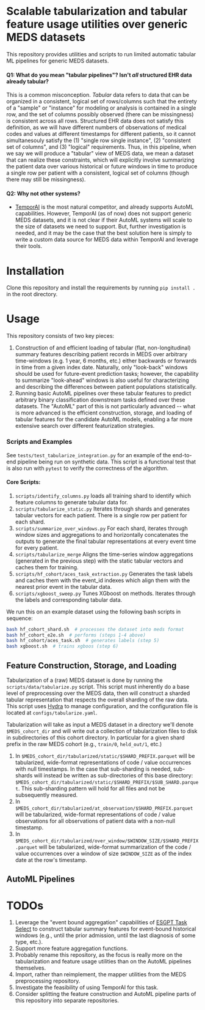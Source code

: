 # Scalable tabularization and tabular feature usage utilities over generic MEDS datasets

This repository provides utilities and scripts to run limited automatic tabular ML pipelines for generic MEDS
datasets.

#### Q1: What do you mean "tabular pipelines"? Isn't _all_ structured EHR data already tabular?

This is a common misconception. _Tabular_ data refers to data that can be organized in a consistent, logical
set of rows/columns such that the entirety of a "sample" or "instance" for modeling or analysis is contained
in a single row, and the set of columns possibly observed (there can be missingness) is consistent across all
rows. Structured EHR data does not satisfy this definition, as we will have different numbers of observations
of medical codes and values at different timestamps for different patients, so it cannot simultanesouly
satisfy the (1) "single row single instance", (2) "consistent set of columns", and (3) "logical" requirements.
Thus, in this pipeline, when we say we will produce a "tabular" view of MEDS data, we mean a dataset that can
realize these constraints, which will explicitly involve summarizing the patient data over various historical
or future windows in time to produce a single row per patient with a consistent, logical set of columns
(though there may still be missingness).

#### Q2: Why not other systems?

- [TemporAI](https://github.com/vanderschaarlab/temporai) is the most natural competitor, and already
  supports AutoML capabilities. However, TemporAI (as of now) does not support generic MEDS datasets, and it
  is not clear if their AutoML systems will scale to the size of datasets we need to support. But, further
  investigation is needed, and it may be the case that the best solution here is simply to write a custom
  data source for MEDS data within TemporAI and leverage their tools.

# Installation

Clone this repository and install the requirements by running `pip install .` in the root directory.

# Usage

This repository consists of two key pieces:

1. Construction of and efficient loading of tabular (flat, non-longitudinal) summary features describing
   patient records in MEDS over arbitrary time-windows (e.g. 1 year, 6 months, etc.) either backwards or
   forwards in time from a given index date. Naturally, only "look-back" windows should be used for
   future-event prediction tasks; however, the capability to summarize "look-ahead" windows is also useful
   for characterizing and describing the differences between patient populations statistically.
2. Running basic AutoML pipelines over these tabular features to predict arbitrary binary classification
   downstream tasks defined over these datasets. The "AutoML" part of this is not particularly advanced --
   what is more advanced is the efficient construction, storage, and loading of tabular features for the
   candidate AutoML models, enabling a far more extensive search over different featurization strategies.

### Scripts and Examples

See `tests/test_tabularize_integration.py` for an example of the end-to-end pipeline being run on synthetic data. This
script is a functional test that is also run with `pytest` to verify the correctness of the algorithm.

#### Core Scripts:

1. `scripts/identify_columns.py` loads all training shard to identify which feature columns
   to generate tabular data for.
2. `scripts/tabularize_static.py` Iterates through shards and generates tabular vectors for
   each patient. There is a single row per patient for each shard.
3. `scripts/summarize_over_windows.py` For each shard, iterates through window sizes and aggregations to and
   horizontally concatenates the outputs to generate the final tabular representations at every event time for
   every patient.
4. `scripts/tabularize_merge` Aligns the time-series window aggregations (generated in the previous step) with
   the static tabular vectors and caches them for training.
5. `scripts/hf_cohort/aces_task_extraction.py` Generates the task labels and caches them with the event_id
   indexes which align them with the nearest prior event in the tabular data.
6. `scripts/xgboost_sweep.py` Tunes XGboost on methods. Iterates through the labels and corresponding tabular data.

We run this on an example dataset using the following bash scripts in sequence:

```bash
bash hf_cohort_shard.sh  # processes the dataset into meds format
bash hf_cohort_e2e.sh  # performs (steps 1-4 above)
bash hf_cohort/aces_task.sh  # generates labels (step 5)
bash xgboost.sh  # trains xgboos (step 6)
```


## Feature Construction, Storage, and Loading

Tabularization of a (raw) MEDS dataset is done by running the `scripts/data/tabularize.py` script. This script
must inherently do a base level of preprocessing over the MEDS data, then will construct a sharded tabular
representation that respects the overall sharding of the raw data. This script uses [Hydra](https://hydra.cc/)
to manage configuration, and the configuration file is located at `configs/tabularize.yaml`.

Tabularization will take as input a MEDS dataset in a directory we'll denote `$MEDS_cohort_dir` and will write out a collection of tabularization files to disk in subdirectories of this cohort directory. In particular for a given shard prefix in the raw MEDS cohort (e.g., `train/0`, `held_out/1`, etc.)

1. In `$MEDS_cohort_dir/tabularized/static/$SHARD_PREFIX.parquet` will be tabularized, wide-format representations of code / value occurrences with null timestamps. In the case that sub-sharding is needed, sub-shards will instead be written as sub-directories of this base directory: `$MEDS_cohort_dir/tabularized/static/$SHARD_PREFIX/$SUB_SHARD.parquet`. This sub-sharding pattern will hold for all files and not be subsequently measured.
2. In `$MEDS_cohort_dir/tabularized/at_observation/$SHARD_PREFIX.parquet` will be tabularized, wide-format representations of code / value observations for all observations of patient data with a non-null timestamp.
3. In `$MEDS_cohort_dir/tabularized/over_window/$WINDOW_SIZE/$SHARD_PREFIX.parquet` will be tabularized, wide-format summarization of the code / value occurrences over a window of size `$WINDOW_SIZE` as of the index date at the row's timestamp.

## AutoML Pipelines

# TODOs

1. Leverage the "event bound aggregation" capabilities of [ESGPT Task
   Select](https://github.com/justin13601/ESGPTTaskQuerying/) to construct tabular summary features for
   event-bound historical windows (e.g., until the prior admission, until the last diagnosis of some type,
   etc.).
2. Support more feature aggregation functions.
3. Probably rename this repository, as the focus is really more on the tabularization and feature usage
   utilities than on the AutoML pipelines themselves.
4. Import, rather than reimplement, the mapper utilities from the MEDS preprocessing repository.
5. Investigate the feasibility of using TemporAI for this task.
6. Consider splitting the feature construction and AutoML pipeline parts of this repository into separate
   repositories.
